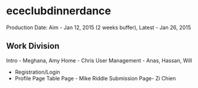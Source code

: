 ececlubdinnerdance
==================

Production Date: Aim - Jan 12, 2015 (2 weeks buffer), Latest - Jan 26, 2015

Work Division
--------------
Intro - Meghana, Amy
Home - Chris
User Management - Anas, Hassan, Will
- Registration/Login
- Profile Page
Table Page - Mike
Riddle Submission Page- Zi Chien

